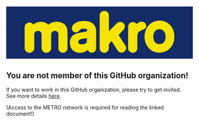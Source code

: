 ![MCC logo](./profile/images/makro.png)

## You are not member of this GitHub organization!

If you want to work in this GitHub organization, please try to get invited.  
See more details [here](https://confluence.metrosystems.net/x/GvL9Ig).  

(Access to the METRO network is required for reading the linked document!)
